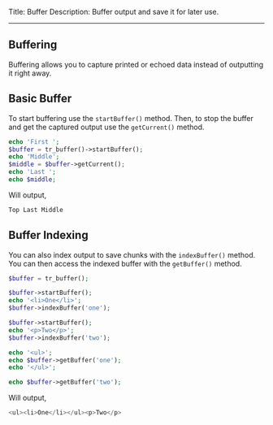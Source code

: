 Title: Buffer
Description: Buffer output and save it for later use.

---

## Buffering

Buffering allows you to capture printed or echoed data instead of outputting it right away.

## Basic Buffer

To start buffering use the `startBuffer()` method. Then, to stop the buffer and get the captured output use the `getCurrent()` method.

```php
echo 'First ';
$buffer = tr_buffer()->startBuffer();
echo 'Middle';
$middle = $buffer->getCurrent();
echo 'Last ';
echo $middle;
```

Will output,

```php
Top Last Middle
```

## Buffer Indexing

You can also index output to save chunks with the `indexBuffer()` method. You can then access the indexed buffer with the `getBuffer()` method.

```php
$buffer = tr_buffer();

$buffer->startBuffer();
echo '<li>One</li>';
$buffer->indexBuffer('one');

$buffer->startBuffer();
echo '<p>Two</p>';
$buffer->indexBuffer('two');

echo '<ul>';
echo $buffer->getBuffer('one');
echo '</ul>';

echo $buffer->getBuffer('two');
```

Will output,

```php
<ul><li>One</li></ul><p>Two</p>
```